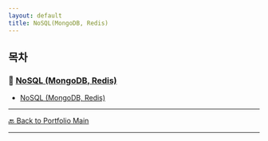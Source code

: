 ```yaml
---
layout: default
title: NoSQL(MongoDB, Redis)
---
```



## 목차

### 🔗 [NoSQL (MongoDB, Redis)](/study/database-design/)

- [NoSQL (MongoDB, Redis)](/study/database-design/nosql-mongodb-redis)

---
[🔙 Back to Portfolio Main](../index.md)

---
